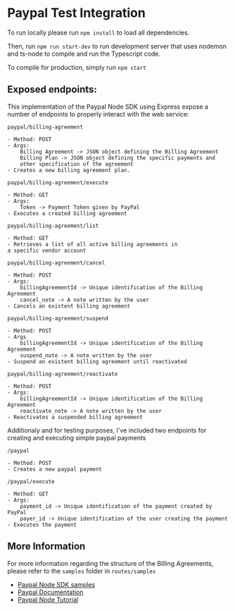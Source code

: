 # Paypal Test Integration

To run locally please run `npm install` to load all dependencies.

Then, run `npm run start-dev` to run development server that uses nodemon and ts-node to compile and run the Typescript code.

To compile for production, simply run `npm start`

## Exposed endpoints:

This implementation of the Paypal Node SDK using Express expose a number of endpoints to properly interact with the web service:

`paypal/billing-agreement` 

    - Method: POST
    - Args:
        Billing Agreement -> JSON object defining the Billing Agreement
        Billing Plan -> JSON object defining the specific payments and
        other specification of the agreement
    - Creates a new billing agreement plan.

`paypal/billing-agreement/execute`
    
    - Method: GET
    - Args: 
        Token -> Payment Token given by PayPal
    - Executes a created billing agreement

`paypal/billing-agreement/list`

    - Method: GET
    - Retrieves a list of all active billing agreements in
    a specific vendor account

`paypal/billing-agreement/cancel`

    - Method: POST
    - Args:
        billingAgreementId -> Unique identification of the Billing Agreement
        cancel_note -> A note written by the user
    - Cancels an existent billing agreement

`paypal/billing-agreement/suspend`

    - Method: POST
    - Args
        billingAgreementId -> Unique identification of the Billing Agreement
        suspend_note -> A note written by the user
    - Suspend an existent billing agreement until reactivated

`paypal/billing-agreement/reactivate`

    - Method: POST
    - Args:
        billingAgreementId -> Unique identification of the Billing Agreement
        reactivate_note -> A note written by the user
    - Reactivates a suspended billing agreement

Additionaly and for testing purposes, I've included two endpoints for creating and
executing simple paypal payments

`/paypal`

    - Method: POST
    - Creates a new paypal payment

`/paypal/execute`

    - Method: GET
    - Args:
        payment_id -> Unique identification of the payment created by PayPal
        payer_id -> Unique identification of the user creating the payment
    - Executes the payment

## More Information

For more information regarding the structure of the Billing Agreements, please refer to the `samples` folder in `routes/samples`

- [Paypal Node SDK samples](https://github.com/paypal/PayPal-node-SDK/tree/master/samples)
- [Paypal Documentation](https://developer.paypal.com/docs/)
- [Paypal Node Tutorial](https://devblog.paypal.com/building-a-web-app-with-node-js-the-paypal-sdk/)
